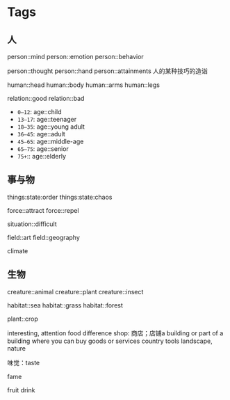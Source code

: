 # Tags

## 人

person::mind
person::emotion
person::behavior

person::thought
person::hand
person::attainments  人的某种技巧的造诣

human::head
human::body
human::arms
human::legs

relation::good
relation::bad

- `0–12`: age::child
- `13–17`: age::teenager
- `18–35`: age::young adult
- `36–45`: age::adult
- `45–65`: age::middle-age
- `65–75`: age::senior
- `75+`:: age::elderly

## 事与物

things:state:order
things:state:chaos

force::attract
force::repel

situation::difficult

field::art
field::geography

climate

## 生物

creature::animal
creature::plant
creature::insect

habitat::sea
habitat::grass
habitat::forest

plant::crop

interesting, attention
food
difference
shop: 商店；店铺a building or part of a building where you can buy goods or services
country
tools
landscape, nature

味觉：taste

fame

fruit
drink
